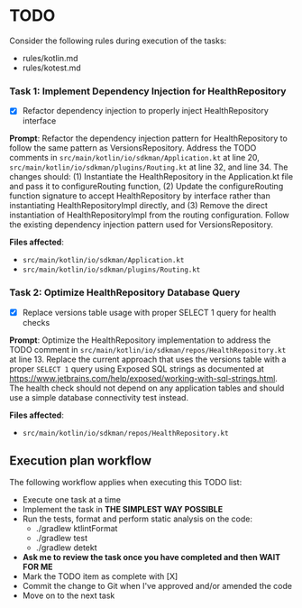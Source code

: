 # TODO

Consider the following rules during execution of the tasks:
- rules/kotlin.md
- rules/kotest.md

### Task 1: Implement Dependency Injection for HealthRepository

- [X] Refactor dependency injection to properly inject HealthRepository interface

**Prompt**: Refactor the dependency injection pattern for HealthRepository to follow the same pattern as VersionsRepository. Address the TODO comments in `src/main/kotlin/io/sdkman/Application.kt` at line 20, `src/main/kotlin/io/sdkman/plugins/Routing.kt` at line 32, and line 34. The changes should: (1) Instantiate the HealthRepository in the Application.kt file and pass it to configureRouting function, (2) Update the configureRouting function signature to accept HealthRepository by interface rather than instantiating HealthRepositoryImpl directly, and (3) Remove the direct instantiation of HealthRepositoryImpl from the routing configuration. Follow the existing dependency injection pattern used for VersionsRepository.

**Files affected**:
- `src/main/kotlin/io/sdkman/Application.kt`
- `src/main/kotlin/io/sdkman/plugins/Routing.kt`

### Task 2: Optimize HealthRepository Database Query

- [X] Replace versions table usage with proper SELECT 1 query for health checks

**Prompt**: Optimize the HealthRepository implementation to address the TODO comment in `src/main/kotlin/io/sdkman/repos/HealthRepository.kt` at line 13. Replace the current approach that uses the versions table with a proper `SELECT 1` query using Exposed SQL strings as documented at https://www.jetbrains.com/help/exposed/working-with-sql-strings.html. The health check should not depend on any application tables and should use a simple database connectivity test instead.

**Files affected**:
- `src/main/kotlin/io/sdkman/repos/HealthRepository.kt`

## Execution plan workflow

The following workflow applies when executing this TODO list:
- Execute one task at a time
- Implement the task in **THE SIMPLEST WAY POSSIBLE**
- Run the tests, format and perform static analysis on the code:
    - ./gradlew ktlintFormat
    - ./gradlew test
    - ./gradlew detekt
- **Ask me to review the task once you have completed and then WAIT FOR ME**
- Mark the TODO item as complete with [X]
- Commit the change to Git when I've approved and/or amended the code
- Move on to the next task
